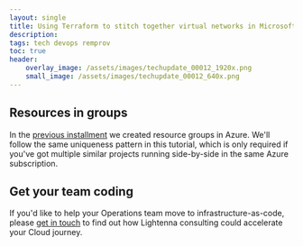 ```yaml
---
layout: single
title: Using Terraform to stitch together virtual networks in Microsoft Azure
description: 
tags: tech devops remprov
toc: true
header:
    overlay_image: /assets/images/techupdate_00012_1920x.png
    small_image: /assets/images/techupdate_00012_640x.png
---
```


## Resources in groups
In the [previous installment]() we created resource groups in Azure.  We'll follow the same uniqueness pattern in this tutorial, which is only required if you've got multiple similar projects running side-by-side in the same Azure subscription.

## Get your team coding
If you'd like to help your Operations team move to infrastructure-as-code, please [get in touch](/contact) to find out how Lightenna consulting could accelerate your Cloud journey.
